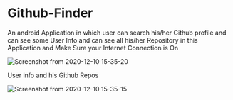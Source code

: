 # Github-Finder
An android Application in which user can search his/her Github profile and can see some User Info and can see all his/her Repository in this Application
and Make Sure your Internet Connection is On


![Screenshot from 2020-12-10 15-35-20](https://user-images.githubusercontent.com/56672381/101758076-ebac3300-3afd-11eb-8aa2-a5fed2b7639d.png)


User info and his Github Repos


![Screenshot from 2020-12-10 15-35-15](https://user-images.githubusercontent.com/56672381/101758083-ee0e8d00-3afd-11eb-88c0-3b1d12cb1173.png)

